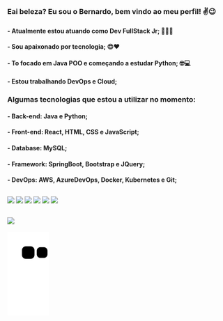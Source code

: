 ### Eai beleza? Eu sou o Bernardo, bem vindo ao meu perfil! ✌😉
#### - Atualmente estou atuando como Dev FullStack Jr; 👨‍💻🚀
#### - Sou apaixonado por tecnologia; 😍❤
#### - To focado em Java POO e começando a estudar Python; 🤓💻
#### - Estou trabalhando DevOps e Cloud;
  
  ### Algumas tecnologias que estou a utilizar no momento:
#### - Back-end: Java e Python;
#### - Front-end: React, HTML, CSS e JavaScript;
#### - Database: MySQL;
#### - Framework: SpringBoot, Bootstrap e JQuery;
#### - DevOps: AWS, AzureDevOps, Docker, Kubernetes e Git;
  
  ##
  
<div>
  <img height="30em" src="https://img.shields.io/badge/Node.js-43853D?style=for-the-badge&logo=node.js&logoColor=white" />
  <img height="30em" src="https://img.shields.io/badge/JavaScript-F7DF1E?style=for-the-badge&logo=javascript&logoColor=black" />
  <img height="30em" src="https://img.shields.io/badge/CSS-239120?&style=for-the-badge&logo=css3&logoColor=white" />
  <img height="30em "src="https://img.shields.io/badge/HTML-239120?style=for-the-badge&logo=html5&logoColor=white" />
  <img height="30em "src="https://img.shields.io/badge/Java-ED8B00?style=for-the-badge&logo=java&logoColor=white" />
  <img height="30em" src="https://img.shields.io/badge/PHP-777BB4?style=for-the-badge&logo=php&logoColor=white"/>
  
</div>
  
  ##

 <div>
   <a href="https://www.linkedin.com/in/bernardo-villanova-de-santana/" target="_blank"><img src="https://img.shields.io/badge/LinkedIn-0077B5?style=for-the-badge&logo=linkedin&logoColor=white" target="_blank"></a>
 </div>

![Snake animation](https://github.com/bernardovillanova/bernardovillanova/blob/output/github-contribution-grid-snake.svg)
